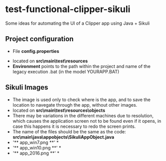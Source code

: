 # test-functional-clipper-sikuli
Some ideas for automating the UI of a Clipper app using Java + Sikuli


## Project configuration ##
- File **config.properties** 
* located on **src\main\test\resources**
* **Environment** points to the path within the project and name of the legacy execution .bat (in the model YOURAPP.BAT)


## Sikuli Images ##
* The image is used only to check where is the app, and to save the location to navegate through the app, without other images.
* located on **src\main\test\resources\objects**
* There may be variations in the different machines due to resolution, which causes the application screen not to be found even if it opens, in case this happens it is necessary to redo the screen prints. 
* The name of the files should be the same as the code: **src\main\java\appobjects\SikuliAppObject.java**
* '** app_win7.png **' *
* '** app_win10.png **' *
* '** app_2016.png **' *
